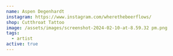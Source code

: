 ```yaml
---
name: Aspen Degenhardt
instagram: https://www.instagram.com/wherethebeerflows/
shop: Cutthroat Tattoo
image: /assets/images/screenshot-2024-02-10-at-8.59.32 pm.png
tags:
  - artist
active: true
---
```

